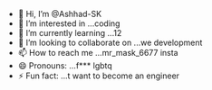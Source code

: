 - 👋 Hi, I’m @Ashhad-SK
- 👀 I’m interested in ...coding
- 🌱 I’m currently learning ...12
- 💞️ I’m looking to collaborate on ...we development 
- 📫 How to reach me ...mr_mask_6677 insta 
- 😄 Pronouns: ...f*** lgbtq
- ⚡ Fun fact: ...t want to become an engineer
  

<!---
Ashhad-SK/Ashhad-SK is a ✨ special ✨ repository because its `README.md` (this file) appears on your GitHub profile.
You can click the Preview link to take a look at your changes.
--->
